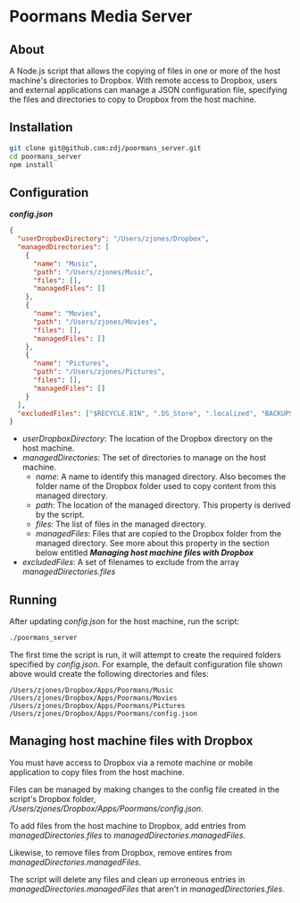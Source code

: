 # Poormans Media Server

## About

A Node.js script that allows the copying of files in one or more of the host machine's directories to Dropbox. With remote access to Dropbox, users and external applications can manage a JSON configuration file, specifying the files and directories to copy to Dropbox from the host machine.

## Installation

```bash
git clone git@github.com:zdj/poormans_server.git
cd poormans_server
npm install
```

## Configuration

***config.json***

```json
{
  "userDropboxDirectory": "/Users/zjones/Dropbox",
  "managedDirectories": [
    {
      "name": "Music",
      "path": "/Users/zjones/Music",
      "files": [],
      "managedFiles": []
    },
    {
      "name": "Movies",
      "path": "/Users/zjones/Movies",
      "files": [],
      "managedFiles": []
    },
    {
      "name": "Pictures",
      "path": "/Users/zjones/Pictures",
      "files": [],
      "managedFiles": []
    }
  ],
  "excludedFiles": ["$RECYCLE.BIN", ".DS_Store", ".localized", "BACKUPS"]
}
```

- *userDropboxDirectory*: The location of the Dropbox directory on the host machine.
- *managedDirectories*: The set of directories to manage on the host machine.
  - *name*: A name to identify this managed directory. Also becomes the folder name of the Dropbox folder used to copy content from this managed directory.
  - *path*: The location of the managed directory. This property is derived by the script.
  - *files*: The list of files in the managed directory.
  - *managedFiles*: Files that are copied to the Dropbox folder from the managed directory. See more about this property in the section below entitled ***Managing host machine files with Dropbox***
- *excludedFiles*: A set of filenames to exclude from the array *managedDirectories.files*

## Running

After updating *config.json* for the host machine, run the script:

```bash
./poormans_server
```

The first time the script is run, it will attempt to create the required folders specified by *config.json*. For example, the default configuration file shown above would create the following directories and files:

```
/Users/zjones/Dropbox/Apps/Poormans/Music
/Users/zjones/Dropbox/Apps/Poormans/Movies
/Users/zjones/Dropbox/Apps/Poormans/Pictures
/Users/zjones/Dropbox/Apps/Poormans/config.json
```

## Managing host machine files with Dropbox

You must have access to Dropbox via a remote machine or mobile application to copy files from the host machine.

Files can be managed by making changes to the config file created in the script's Dropbox folder, */Users/zjones/Dropbox/Apps/Poormans/config.json*.

To add files from the host machine to Dropbox, add entries from *managedDirectories.files* to *managedDirectories.managedFiles*.

Likewise, to remove files from Dropbox, remove entires from *managedDirectories.managedFiles*.

The script will delete any files and clean up erroneous entries in *managedDirectories.managedFiles* that aren't in *managedDirectories.files*.
